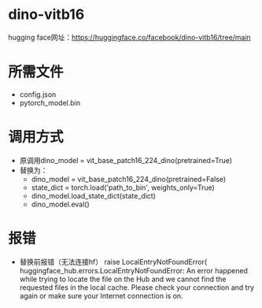 # dino-vitb16
hugging face网址：https://huggingface.co/facebook/dino-vitb16/tree/main
# 所需文件
- config.json
- pytorch_model.bin
# 调用方式
- 原调用dino_model = vit_base_patch16_224_dino(pretrained=True)
- 替换为：
  - dino_model = vit_base_patch16_224_dino(pretrained=False)
  - state_dict = torch.load('path_to_bin', weights_only=True)
  - dino_model.load_state_dict(state_dict)
  - dino_model.eval()
# 报错
- 替换前报错（无法连接hf）
raise LocalEntryNotFoundError(
huggingface_hub.errors.LocalEntryNotFoundError: An error happened while trying to locate the file on the Hub and we cannot find the requested files in the local cache. Please check your connection and try again or make sure your Internet connection is on.
